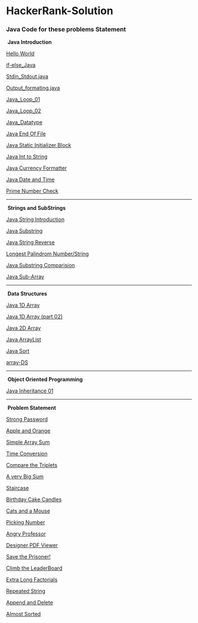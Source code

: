 # HackerRank-Solution



### Java Code for these problems Statement



​																	**Java Introduction**



[Hello World](https://github.com/mohitsingla123/Hackerrank-Solution/blob/master/Java%20Introduction/Hello_World.java)

[if-else_Java](https://github.com/mohitsingla123/Hackerrank-Solution/blob/master/Java%20Introduction/ifelse.java)

[Stdin_Stdout.java](https://github.com/mohitsingla123/Hackerrank-Solution/blob/master/Java%20Introduction/Stdin_Stdout.java)

[Output_formating.java](https://github.com/mohitsingla123/Hackerrank-Solution/blob/master/Java%20Introduction/Output_Formatting.java)

[Java_Loop_01](https://github.com/mohitsingla123/Hackerrank-Solution/blob/master/Java%20Introduction/Java_Loop01.java)

[Java_Loop_02](https://github.com/mohitsingla123/Hackerrank-Solution/blob/master/Java%20Introduction/java_loop_02.java)

[Java_Datatype](https://github.com/mohitsingla123/Hackerrank-Solution/blob/master/Java%20Introduction/Java_Datatype.java)

[Java End Of File](https://github.com/mohitsingla123/Hackerrank-Solution/blob/master/Java%20Introduction/End_of_file.java)

[Java Static Initializer Block](https://github.com/mohitsingla123/Hackerrank-Solution/blob/master/Java%20Introduction/Java_Static_Initializer_Block.java)

[Java Int to String](https://github.com/mohitsingla123/Hackerrank-Solution/blob/master/Java%20Introduction/Java_Int_to_String.java)

[Java Currency Formatter](https://github.com/mohitsingla123/Hackerrank-Solution/blob/master/Java%20Introduction/Java_Currency_Formatter.java)

[Java Date and Time](https://github.com/mohitsingla123/Hackerrank-Solution/blob/master/Java%20Introduction/Java_Date_and_Time.java)

[Prime Number Check](https://github.com/mohitsingla123/Hackerrank-Solution/blob/master/Java%20Introduction/Primality_check.java)

__________________________________________________________________________________________________________________________________________________________________





​																**Strings and SubStrings**



[Java String Introduction](https://github.com/mohitsingla123/Hackerrank-Solution/blob/master/Strings%20and%20Substring/Java_Strings_Introduction.java)

[Java Substring](https://github.com/mohitsingla123/Hackerrank-Solution/blob/master/Strings%20and%20Substring/Java_Substring_intro.java)

[Java String Reverse](https://github.com/mohitsingla123/Hackerrank-Solution/blob/master/Strings%20and%20Substring/Java_String_Reverse.java)

[Longest Palindrom Number/String](https://github.com/mohitsingla123/Hackerrank-Solution/blob/master/Java%20Introduction/LongestPalinSubstring.java)

[Java Substring Comparision](https://github.com/mohitsingla123/Hackerrank-Solution/blob/master/Strings%20and%20Substring/Java_Substring_Comparisons.java)

[Java Sub-Array](https://github.com/mohitsingla123/Hackerrank-Solution/blob/master/Arrays/SubArray.java)

_________________________________________________________________________________________________________________________________________________________________




​																			**Data Structures**


 [Java 1D Array](https://github.com/mohitsingla123/Hackerrank-Solution/blob/master/Arrays/1_D_array.java)

 [Java 1D Array (part 02)](https://github.com/mohitsingla123/Hackerrank-Solution/blob/master/Arrays/Java_1D_Array_Part_2.java)

 [Java 2D Array](https://github.com/mohitsingla123/Hackerrank-Solution/blob/master/Arrays/Java_2_D_array.java)

 [Java ArrayList](https://github.com/mohitsingla123/Hackerrank-Solution/tree/master/Arrays)

 [Java Sort](https://github.com/mohitsingla123/Hackerrank-Solution/blob/master/Arrays/Java_sort.java)
 
 [array-DS](https://github.com/mohitsingla123/Hackerrank-Solution/blob/master/Arrays/array-ds.java)





_________________________________________________________________________________________________________________________________________________________________




​													     		**Object Oriented Programming**



[Java Inheritance 01](https://github.com/mohitsingla123/Hackerrank-Solution/blob/master/Object%20Oriented%20Programming/Java_Inheritance_I.java)


_________________________________________________________________________________________________________________________________________________________________





​																			**Problem Statement**


[Strong Password](https://github.com/mohitsingla123/Hackerrank-Solution/blob/master/Problem%20Statement/Strong_Password.java)

[Apple and Orange](https://github.com/mohitsingla123/Hackerrank-Solution/blob/master/Problem%20Statement/Apple_And_Orange.java)

[Simple Array Sum](https://github.com/mohitsingla123/Hackerrank-Solution/blob/master/Problem%20Statement/SimpleArraySum.java)

[Time Conversion](https://github.com/mohitsingla123/Hackerrank-Solution/blob/master/Problem%20Statement/TimeConversion.java)

[Compare the Triplets](https://github.com/mohitsingla123/Hackerrank-Solution/blob/master/Problem%20Statement/ComparetheTriplets.java)

[A very Big Sum](https://github.com/mohitsingla123/Hackerrank-Solution/blob/master/Problem%20Statement/VeryBigSum.java)

[Staircase](https://github.com/mohitsingla123/Hackerrank-Solution/blob/master/Problem%20Statement/StairCasa.java)

[Birthday Cake Candles](https://github.com/mohitsingla123/Hackerrank-Solution/blob/master/Problem%20Statement/Birthday_Cake_Candles.java)

[Cats and a Mouse](https://github.com/mohitsingla123/Hackerrank-Solution/blob/master/Problem%20Statement/Cats_and_a_Mouse.java)

[Picking Number](https://github.com/mohitsingla123/Hackerrank-Solution/blob/master/Problem%20Statement/picking_number.java)

[Angry Professor](https://github.com/mohitsingla123/Hackerrank-Solution/blob/master/Problem%20Statement/Angry_Prodessor.java)

[Designer PDF Viewer](https://github.com/mohitsingla123/Hackerrank-Solution/blob/master/Problem%20Statement/Designer_PDF_Viewer.java)

[Save the Prisoner!](https://github.com/mohitsingla123/Hackerrank-Solution/blob/master/Problem%20Statement/Save_the_Prisoner.java)

[Climb the LeaderBoard](https://github.com/mohitsingla123/Hackerrank-Solution/blob/master/Problem%20Statement/Climbing_the_Leaderboard.java)

[Extra Long Factorials](https://github.com/mohitsingla123/Hackerrank-Solution/blob/master/Problem%20Statement/Extra_Long_Factorials.java)

[Repeated String](https://github.com/mohitsingla123/Hackerrank-Solution/blob/master/Problem%20Statement/Repeated_String.java)

[Append and Delete](https://github.com/mohitsingla123/Hackerrank-Solution/blob/master/Problem%20Statement/Append_and_Delete.java)

[Almost Sorted](https://github.com/mohitsingla123/Hackerrank-Solution/blob/master/Problem%20Statement/Almost_Sorted.java)
